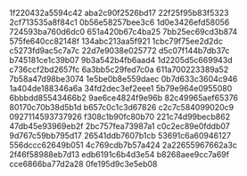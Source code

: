 1f220432a5594c42
aba2c90f2526bd17
22f25f95b83f5323
2cf713535a8f84c1
0b56e58257bee3c6
1d0e3426efd58056
724593ba760d6dc0
651a420b67c4ba25
7bb25ec69cd3b874
575fe640cc82148f
134abc213aa5f921
1cbc79f75ee2d2dc
c5273fd9ac5c7a7c
22d7e9038e025772
d5c07f144b7db37c
b745181ce1c39b07
9b3a542b4fb6aad4
1d2205d5c669943d
c736ccf2bd2657fc
6a3bb5c29fed7c0a
611a700223389a52
7b58a47d98be3074
1e5be0b8e559daec
0b7d633c3604c946
1a404de188346a6a
34fd2dec3ef2eee1
5b79e964e0955080
6bbbdd85543466b2
9ae6ce4824f9e96b
82c49965aef65376
80170c70b38d5b1d
b657c0c1c3d67826
c2c7c584099020c9
0927114593737926
f308c1b90fc80b70
221c74d99becb862
47db45e93969eb2f
2bc757fea73987a1
c0c2ec89e0fddb07
9d767c59bb795d17
26541ddb7607b1cb
53691c6a60946127
556dccc62649b051
4c769cdb7b57a424
2a22655967662a3c
2f46f58988eb7d13
edb6191c6b4d3e54
b8268aee9cc7a69f
cce6866ba77d2a28
0fe195d9c3e5eb08

